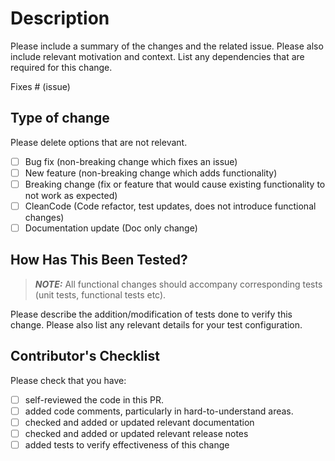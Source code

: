 # Description

Please include a summary of the changes and the related issue. Please also include relevant motivation and context. List any dependencies that are required for this change.

Fixes # (issue)

## Type of change

Please delete options that are not relevant.

- [ ] Bug fix (non-breaking change which fixes an issue)
- [ ] New feature (non-breaking change which adds functionality)
- [ ] Breaking change (fix or feature that would cause existing functionality to not work as expected)
- [ ] CleanCode (Code refactor, test updates, does not introduce functional changes)
- [ ] Documentation update (Doc only change)

## How Has This Been Tested?

> **_NOTE:_** All functional changes should accompany corresponding tests (unit tests, functional tests etc).

Please describe the addition/modification of tests done to verify this change. Please also list any relevant details for your test configuration.

## Contributor's Checklist

Please check that you have:

- [ ] self-reviewed the code in this PR.
- [ ] added code comments, particularly in hard-to-understand areas.
- [ ] checked and added or updated relevant documentation
- [ ] checked and added or updated relevant release notes
- [ ] added tests to verify effectiveness of this change

